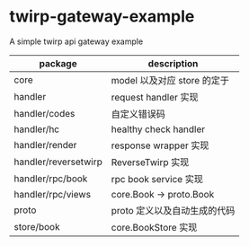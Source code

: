 # twirp-gateway-example
A simple twirp api gateway example

| package              | description                  |
| -------------------- | ---------------------------- |
| core                 | model 以及对应 store 的定于  |
| handler              | request handler 实现         |
| handler/codes        | 自定义错误码                 |
| handler/hc           | healthy check handler        |
| handler/render       | response wrapper 实现        |
| handler/reversetwirp | ReverseTwirp 实现            |
| handler/rpc/book     | rpc book service 实现        |
| handler/rpc/views    | core.Book -> proto.Book      |
| proto                | proto 定义以及自动生成的代码 |
| store/book           | core.BookStore 实现          |

